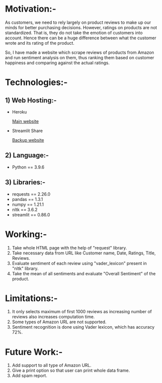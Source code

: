 # Motivation:-
As customers, we need to rely largely on product reviews to make up our minds for better purchasing decisions. However, ratings on products are not standardized. That is, they do not take the emotion of customers into account. Hence there can be a huge difference between what the customer wrote and its rating of the product.

So, I have made a website which scrape reviews of products from Amazon and run sentiment analysis on them, thus ranking them based on customer happiness and comparing against the actual ratings.

# Technologies:-
## 1) Web Hosting:-
* Heroku

	[Main website](https://amazonproductreviewanalysis.herokuapp.com/) 

* Streamlit Share

	[Backup website](https://share.streamlit.io/adityasinghshekhawat/web-scraping-plus-sentiment-analysis-using-nlp/app.py)

## 2) Language:-
* Python == 3.9.6

## 3) Libraries:-
* requests == 2.26.0
* pandas == 1.3.1
* numpy == 1.21.1
* nltk == 3.6.2
* streamlit == 0.86.0

# Working:-
1. Take whole HTML page with the help of "request" library.
2. Take necessary data from URL like Customer name, Date, Ratings, Title, Reviews.
3. Evaluate sentiment of each review using "vader_lexicon" present in "nltk" library.
4. Take the mean of all sentiments and evaluate "Overall Sentiment" of the product.

# Limitations:-
1. It only selects maximum of first 1000 reviews as increasing number of reviews also increases computation time.
2. Some types of Amazon URL are not supported.
3. Sentiment recognition is done using Vader lexicon, which has accuracy 72%.

# Future Work:-
1. Add support to all type of Amazon URL.
2. Give a print option so that user can print whole data frame.
3. Add spam report.
